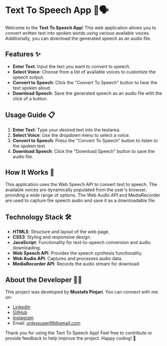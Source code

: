 # Text To Speech App 🎤🗣️

Welcome to the **Text To Speech App**! This web application allows you to convert written text into spoken words using various available voices. Additionally, you can download the generated speech as an audio file.

## Features ✨

- **Enter Text**: Input the text you want to convert to speech.
- **Select Voice**: Choose from a list of available voices to customize the speech output.
- **Convert to Speech**: Click the "Convert To Speech" button to hear the text spoken aloud.
- **Download Speech**: Save the generated speech as an audio file with the click of a button.

## Usage Guide 📋

1. **Enter Text**: Type your desired text into the textarea.
2. **Select Voice**: Use the dropdown menu to select a voice.
3. **Convert to Speech**: Press the "Convert To Speech" button to listen to the spoken text.
4. **Download Speech**: Click the "Download Speech" button to save the audio file.

## How It Works 🔧

This application uses the Web Speech API to convert text to speech. The available voices are dynamically populated from the user's browser, providing a wide range of options. The Web Audio API and MediaRecorder are used to capture the speech audio and save it as a downloadable file.

## Technology Stack 🛠️

- **HTML5**: Structure and layout of the web page.
- **CSS3**: Styling and responsive design.
- **JavaScript**: Functionality for text-to-speech conversion and audio downloading.
- **Web Speech API**: Provides the speech synthesis functionality.
- **Web Audio API**: Captures and processes audio data.
- **MediaRecorder API**: Records the audio stream for download.

## About the Developer 👨‍💻

This project was developed by **Mustafa Pinjari**. You can connect with me on:

- [LinkedIn](https://www.linkedin.com/in/mustafa-pinjari-287625256/)
- [GitHub](https://github.com/MustafaPinjari)
- [Instagram](https://www.instagram.com/its_ur_musuuu)
- Email: [unlessuser99@gmail.com](mailto:unlessuser99@gmail.com)

Thank you for using the Text To Speech App! Feel free to contribute or provide feedback to help improve the project. Happy coding! 🚀